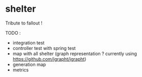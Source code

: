 # shelter
Tribute to fallout !


TODO : 
 - integration test 
 - controller test with spring test
 - map with all shelter (graph representation ? currently using https://github.com/jgrapht/jgrapht)
 - generation map
 - metrics
 